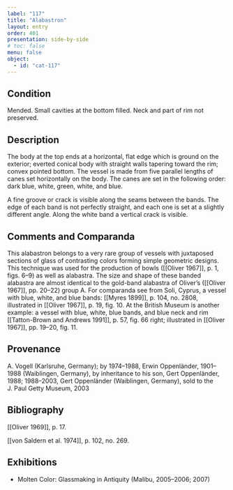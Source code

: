 ```yaml
---
label: "117"
title: "Alabastron"
layout: entry
order: 401
presentation: side-by-side
# toc: false
menu: false
object:
  - id: "cat-117"
---
```


## Condition

Mended. Small cavities at the bottom filled. Neck and part of rim not preserved.

## Description

The body at the top ends at a horizontal, flat edge which is ground on the exterior; everted conical body with straight walls tapering toward the rim; convex pointed bottom. The vessel is made from five parallel lengths of canes set horizontally on the body. The canes are set in the following order: dark blue, white, green, white, and blue.

A fine groove or crack is visible along the seams between the bands. The edge of each band is not perfectly straight, and each one is set at a slightly different angle. Along the white band a vertical crack is visible.

## Comments and Comparanda

This alabastron belongs to a very rare group of vessels with juxtaposed sections of glass of contrasting colors forming simple geometric designs. This technique was used for the production of bowls ([[Oliver 1967]], p. 1, figs. 6–9) as well as alabastra. The size and shape of these banded alabastra are almost identical to the gold-band alabastra of Oliver’s ([[Oliver 1967]], pp. 20–22) group A. For comparanda see from Soli, Cyprus, a vessel with blue, white, and blue bands: [[Myres 1899]], p. 104, no. 2808, illustrated in [[Oliver 1967]], p. 19, fig. 10. At the British Museum is another example: a vessel with blue, white, blue bands, and blue neck and rim [[Tatton-Brown and Andrews 1991]], p. 57, fig. 66 right; illustrated in [[Oliver 1967]], pp. 19–20, fig. 11.

## Provenance

A. Vogell (Karlsruhe, Germany); by 1974–1988, Erwin Oppenländer, 1901–1988 (Waiblingen, Germany), by inheritance to his son, Gert Oppenländer, 1988; 1988–2003, Gert Oppenländer (Waiblingen, Germany), sold to the J. Paul Getty Museum, 2003

## Bibliography

[[Oliver 1969]], p. 17.

[[von Saldern et al. 1974]], p. 102, no. 269.

## Exhibitions

-   Molten Color: Glassmaking in Antiquity (Malibu, 2005–2006; 2007)
